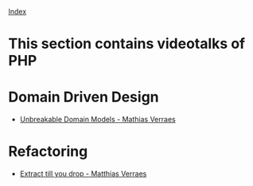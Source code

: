 [Index](../README.md)

This section contains videotalks of PHP
=======================================

Domain Driven Design
====================

- [Unbreakable Domain Models - Mathias Verraes](https://www.youtube.com/watch?v=ZJ63ltuwMaE)

Refactoring
===========

- [Extract till you drop - Matthias Verraes](http://verraes.net/2013/09/extract-till-you-drop/)

